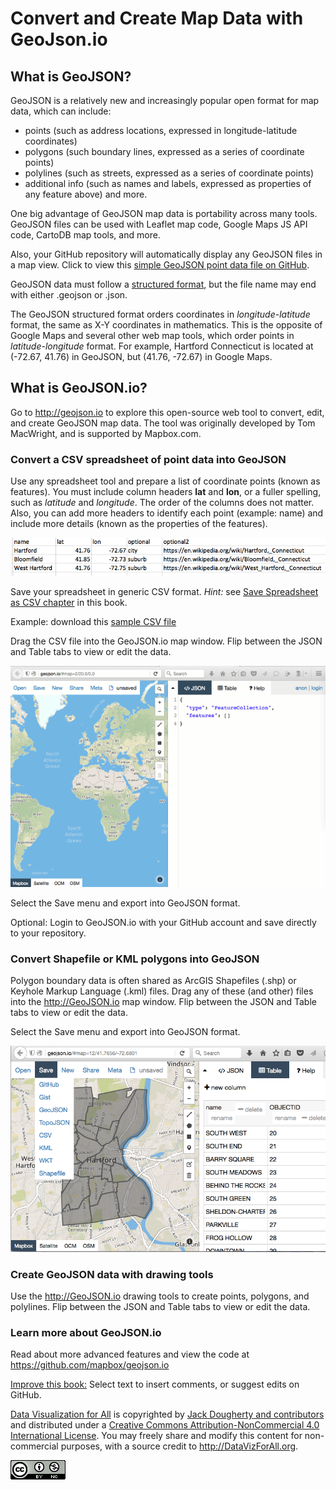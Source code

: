 # Convert and Create Map Data with GeoJson.io

## What is GeoJSON?
GeoJSON is a relatively new and increasingly popular open format for map data, which can include:
- points (such as address locations, expressed in longitude-latitude coordinates)
- polygons (such boundary lines, expressed as a series of coordinate points)
- polylines (such as streets, expressed as a series of coordinate points)
- additional info (such as names and labels, expressed as properties of any feature above)
and more.

One big advantage of GeoJSON map data is portability across many tools. GeoJSON files can be used with Leaflet map code, Google Maps JS API code, CartoDB map tools, and more.

Also, your GitHub repository will automatically display any GeoJSON files in a map view. Click to view this [simple GeoJSON point data file on GitHub](https://github.com/JackDougherty/datavizforall/blob/master/shape/geojsonio/name-lat-lon-info.geojson).

GeoJSON data must follow a [structured format](http://geojson.org/), but the file name may end with either .geojson or .json.

The GeoJSON structured format orders coordinates in *longitude-latitude* format, the same as X-Y coordinates in mathematics. This is the opposite of Google Maps and several other web map tools, which order points in *latitude-longitude* format. For example, Hartford Connecticut is located at (-72.67, 41.76) in GeoJSON, but (41.76, -72.67) in Google Maps.

## What is GeoJSON.io?

Go to http://geojson.io to explore this open-source web tool to convert, edit, and create GeoJSON map data. The tool was originally developed by Tom MacWright, and is supported by Mapbox.com.

### Convert a CSV spreadsheet of point data into GeoJSON

Use any spreadsheet tool and prepare a list of coordinate points (known as features). You must include column headers **lat** and **lon**, or a fuller spelling, such as *latitude* and *longitude*. The order of the columns does not matter. Also, you can add more headers to identify each point (example: name) and include more details (known as the properties of the features).

![](name-lat-lon-info.png)

Save your spreadsheet in generic CSV format. *Hint:* see [Save Spreadsheet as CSV chapter](../../transform/csv/index.html) in this book.

Example: download this [sample CSV file](name-lat-lon-info.csv)

Drag the CSV file into the GeoJSON.io map window. Flip between the JSON and Table tabs to view or edit the data.

![](dataviz-geojsonio-640.gif)

Select the Save menu and export into GeoJSON format.

Optional: Login to GeoJSON.io with your GitHub account and save directly to your repository.


### Convert Shapefile or KML polygons into GeoJSON

Polygon boundary data is often shared as ArcGIS Shapefiles (.shp) or Keyhole Markup Language (.kml) files. Drag any of these (and other) files into the http://GeoJSON.io map window. Flip between the JSON and Table tabs to view or edit the data.

Select the Save menu and export into GeoJSON format.

![](geojson-save-as.png)

### Create GeoJSON data with drawing tools

Use the http://GeoJSON.io drawing tools to create points, polygons, and polylines. Flip between the JSON and Table tabs to view or edit the data.

### Learn more about GeoJSON.io

Read about more advanced features and view the code at https://github.com/mapbox/geojson.io




[Improve this book:](../../gitbook/improve.md) Select text to insert comments, or suggest edits on GitHub.

[Data Visualization for All](http://datavizforall.org)
is copyrighted by [Jack Dougherty and contributors](../../introduction/who.md)
and distributed under a [Creative Commons Attribution-NonCommercial 4.0 International License](http://creativecommons.org/licenses/by-nc/4.0). You may freely share and modify this content for non-commercial purposes, with a source credit to http://DataVizForAll.org.

![Creative Commons by-nc image](../../cc-by-nc.png)
